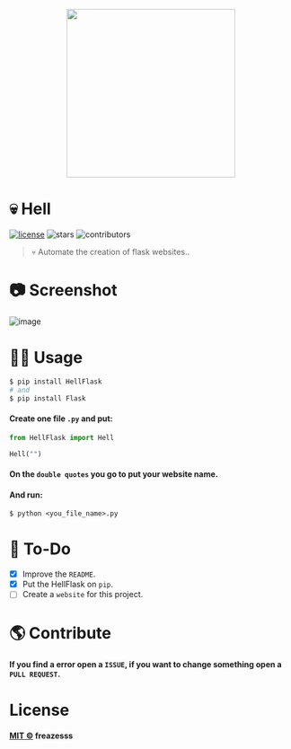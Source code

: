 

<p align=center>
<img src='https://user-images.githubusercontent.com/60306241/81466305-f6d56400-91a6-11ea-963f-59b841c0c9af.png' width=300>
</p>

# :skull: Hell
[![license](https://img.shields.io/github/license/freazesss/hell)](./LICENSE)
![stars](https://img.shields.io/github/stars/freazesss/hell.svg)
![contributors](https://img.shields.io/github/contributors/freazesss/hell.svg)

> 💀 Automate the creation of flask websites..

# 📷 Screenshot

![image](https://user-images.githubusercontent.com/60306241/81494996-5acd5a80-9283-11ea-8eb8-40bac032c8f8.gif)

# 👨‍💻 Usage

```sh
$ pip install HellFlask
# and
$ pip install Flask
```

#### Create one file ``.py`` and put:
```py
from HellFlask import Hell

Hell("")
```
#### On the ``double quotes`` you go to put your website name.
#### And run:
```
$ python <you_file_name>.py
```

# 🔧 To-Do

- [x] Improve the ``README``.
- [x] Put the HellFlask on ``pip``.
- [ ] Create a ``website`` for this project.

# 🌎 Contribute

#### If you find a error open a ``ISSUE``, if you want to change something open a ``PULL REQUEST``.

# License
#### [MIT ©](./LICENSE) freazesss
